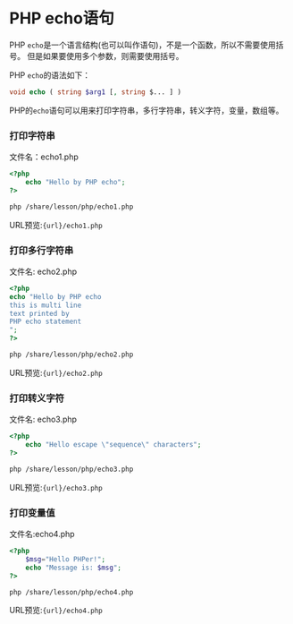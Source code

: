 # PHP echo语句

PHP `echo`是一个语言结构(也可以叫作语句)，不是一个函数，所以不需要使用括号。 但是如果要使用多个参数，则需要使用括号。

PHP `echo`的语法如下：

```php
void echo ( string $arg1 [, string $... ] )
```

PHP的`echo`语句可以用来打印字符串，多行字符串，转义字符，变量，数组等。

### 打印字符串

文件名：echo1.php

```php
<?php  
    echo "Hello by PHP echo";  
?>
```

```bash
php /share/lesson/php/echo1.php
```

URL预览:`{url}/echo1.php`

### 打印多行字符串

文件名: echo2.php

```php
<?php  
echo "Hello by PHP echo  
this is multi line  
text printed by   
PHP echo statement  
";  
?>
```

```bash
php /share/lesson/php/echo2.php
```

URL预览:`{url}/echo2.php`

### 打印转义字符

文件名: echo3.php

```php
<?php  
    echo "Hello escape \"sequence\" characters";  
?>
```

```bash
php /share/lesson/php/echo3.php
```

URL预览:`{url}/echo3.php`

### 打印变量值

文件名:echo4.php

```php
<?php  
    $msg="Hello PHPer!";  
    echo "Message is: $msg";    
?>
```

```bash
php /share/lesson/php/echo4.php
```

URL预览:`{url}/echo4.php`